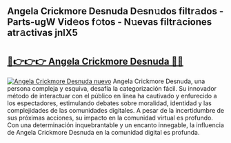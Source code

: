 ## Angela Crickmore Desnuda D𝚎sn𝚞dos filtr𝚊dos - Parts-ugW Vid𝚎os f𝚘tos - N𝚞evas filtr𝚊ciones atr𝚊ctivas jnIX5

# <h2><a href="http://mb9r7mm.tromn.icu/?c=Angela+Crickmore+Desnuda">🔗👉👉👉 Angela Crickmore Desnuda 🔗🔗</a></h2>

[![Angela Crickmore Desnuda nuevo](https://i.imgur.com/pEAQMta.gif)](http://mb9r7mm.tromn.icu/?c=Angela+Crickmore+Desnuda)
Angela Crickmore Desnuda, una persona compleja y esquiva, desafía la categorización fácil. Su innovador método de interactuar con el público en línea ha cautivado y enfurecido a los espectadores, estimulando debates sobre moralidad, identidad y las complejidades de las comunidades digitales. A pesar de la incertidumbre de sus próximas acciones, su impacto en la comunidad virtual es profundo. Con una determinación inquebrantable y un encanto innegable, la influencia de Angela Crickmore Desnuda en la comunidad digital es profunda.
